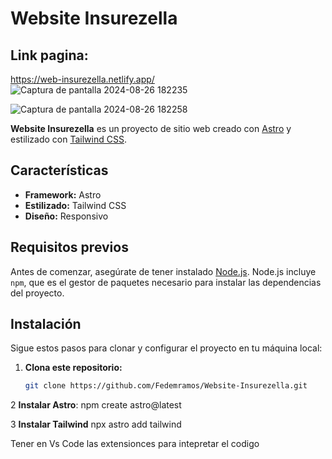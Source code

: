 # Website Insurezella
## Link pagina: 
https://web-insurezella.netlify.app/
![Captura de pantalla 2024-08-26 182235](https://github.com/user-attachments/assets/dded9d60-7674-4fd6-944b-2e66595af942)

![Captura de pantalla 2024-08-26 182258](https://github.com/user-attachments/assets/866357e5-993b-4eaf-912a-b840411c658c)



**Website Insurezella** es un proyecto de sitio web creado con [Astro](https://astro.build/) y estilizado con [Tailwind CSS](https://tailwindcss.com/). 

## Características

- **Framework:** Astro
- **Estilizado:** Tailwind CSS
- **Diseño:** Responsivo 


## Requisitos previos

Antes de comenzar, asegúrate de tener instalado [Node.js](https://nodejs.org/). Node.js incluye `npm`, que es el gestor de paquetes necesario para instalar las dependencias del proyecto.


## Instalación

Sigue estos pasos para clonar y configurar el proyecto en tu máquina local:

1. **Clona este repositorio:**

   ```bash
   git clone https://github.com/Fedemramos/Website-Insurezella.git

2 **Instalar Astro**:
   npm create astro@latest

3 **Instalar Tailwind**
  npx astro add tailwind

Tener en Vs Code las extensionces para intepretar el codigo
